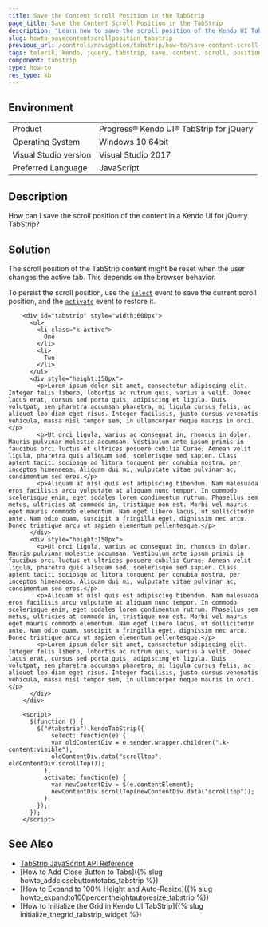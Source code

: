 ```yaml
---
title: Save the Content Scroll Position in the TabStrip
page_title: Save the Content Scroll Position in the TabStrip
description: "Learn how to save the scroll position of the Kendo UI TabStrip content."
slug: howto_savecontentscrollposition_tabstrip
previous_url: /controls/navigation/tabstrip/how-to/save-content-scroll-position
tags: telerik, kendo, jquery, tabstrip, save, content, scroll, position
component: tabstrip
type: how-to
res_type: kb
---
```


## Environment

<table>
 <tr>
  <td>Product</td>
  <td>Progress® Kendo UI® TabStrip for jQuery</td>
 </tr>
 <tr>
  <td>Operating System</td>
  <td>Windows 10 64bit</td>
 </tr>
 <tr>
  <td>Visual Studio version</td>
  <td>Visual Studio 2017</td>
 </tr>
 <tr>
  <td>Preferred Language</td>
  <td>JavaScript</td>
 </tr>
</table>

## Description

How can I save the scroll position of the content in a Kendo UI for jQuery TabStrip?

## Solution

The scroll position of the TabStrip content might be reset when the user changes the active tab. This depends on the browser behavior. 

To persist the scroll position, use the [`select`](/api/javascript/ui/tabstrip/events/select) event to save the current scroll position, and the [`activate`](/api/javascript/ui/tabstrip/events/activate) event to restore it.



```dojo
    <div id="tabstrip" style="width:600px">
      <ul>
        <li class="k-active">
          One
        </li>
        <li>
          Two
        </li>
      </ul>
      <div style="height:150px">
        <p>Lorem ipsum dolor sit amet, consectetur adipiscing elit. Integer felis libero, lobortis ac rutrum quis, varius a velit. Donec lacus erat, cursus sed porta quis, adipiscing et ligula. Duis volutpat, sem pharetra accumsan pharetra, mi ligula cursus felis, ac aliquet leo diam eget risus. Integer facilisis, justo cursus venenatis vehicula, massa nisl tempor sem, in ullamcorper neque mauris in orci.</p>
        <p>Ut orci ligula, varius ac consequat in, rhoncus in dolor. Mauris pulvinar molestie accumsan. Vestibulum ante ipsum primis in faucibus orci luctus et ultrices posuere cubilia Curae; Aenean velit ligula, pharetra quis aliquam sed, scelerisque sed sapien. Class aptent taciti sociosqu ad litora torquent per conubia nostra, per inceptos himenaeos. Aliquam dui mi, vulputate vitae pulvinar ac, condimentum sed eros.</p>
        <p>Aliquam at nisl quis est adipiscing bibendum. Nam malesuada eros facilisis arcu vulputate at aliquam nunc tempor. In commodo scelerisque enim, eget sodales lorem condimentum rutrum. Phasellus sem metus, ultricies at commodo in, tristique non est. Morbi vel mauris eget mauris commodo elementum. Nam eget libero lacus, ut sollicitudin ante. Nam odio quam, suscipit a fringilla eget, dignissim nec arcu. Donec tristique arcu ut sapien elementum pellentesque.</p>
      </div>
      <div style="height:150px">
        <p>Ut orci ligula, varius ac consequat in, rhoncus in dolor. Mauris pulvinar molestie accumsan. Vestibulum ante ipsum primis in faucibus orci luctus et ultrices posuere cubilia Curae; Aenean velit ligula, pharetra quis aliquam sed, scelerisque sed sapien. Class aptent taciti sociosqu ad litora torquent per conubia nostra, per inceptos himenaeos. Aliquam dui mi, vulputate vitae pulvinar ac, condimentum sed eros.</p>
        <p>Aliquam at nisl quis est adipiscing bibendum. Nam malesuada eros facilisis arcu vulputate at aliquam nunc tempor. In commodo scelerisque enim, eget sodales lorem condimentum rutrum. Phasellus sem metus, ultricies at commodo in, tristique non est. Morbi vel mauris eget mauris commodo elementum. Nam eget libero lacus, ut sollicitudin ante. Nam odio quam, suscipit a fringilla eget, dignissim nec arcu. Donec tristique arcu ut sapien elementum pellentesque.</p>
        <p>Lorem ipsum dolor sit amet, consectetur adipiscing elit. Integer felis libero, lobortis ac rutrum quis, varius a velit. Donec lacus erat, cursus sed porta quis, adipiscing et ligula. Duis volutpat, sem pharetra accumsan pharetra, mi ligula cursus felis, ac aliquet leo diam eget risus. Integer facilisis, justo cursus venenatis vehicula, massa nisl tempor sem, in ullamcorper neque mauris in orci.</p>
      </div>
    </div>

    <script>
      $(function () {
        $("#tabstrip").kendoTabStrip({
        	select: function(e) {
            var oldContentDiv = e.sender.wrapper.children(".k-content:visible");
            oldContentDiv.data("scrolltop", oldContentDiv.scrollTop());
          },
          activate: function(e) {
            var newContentDiv = $(e.contentElement);
          	newContentDiv.scrollTop(newContentDiv.data("scrolltop"));
          }
        });
      });
    </script>
```

## See Also

* [TabStrip JavaScript API Reference](/api/javascript/ui/tabstrip)
* [How to Add Close Button to Tabs]({% slug howto_addclosebuttontotabs_tabstrip %})
* [How to Expand to 100% Height and Auto-Resize]({% slug howto_expandto100percentheightautoresize_tabstrip %})
* [How to Initialize the Grid in Kendo UI TabStrip]({% slug initialize_thegrid_tabstrip_widget %})
